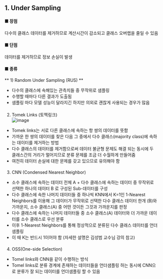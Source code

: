 ## 1. Under Sampling 

#### ■ 장점
다수의 클래스 데이터를 제거하므로 계산시간이 감소되고 클래스 오버랩을 줄일 수 있음   

#### ■ 단점
데이터를 제거하므로 정보 손실이 발생

#### ■ 종류 

** 1) Random Under Sampling (RUS) **
-  다수의 클래스에 속해있는 관측치들 중 무작위로 샘플링 
-  수행할 때마다 다른 결과가 도출됨 
-  샘플링 마다 모델 성능이 달라지긴 하지만 의외로 괜찮게 사용되는 경우가 많음 
  
#### 
2) Tomek Links (토멕링크)  
![image](https://user-images.githubusercontent.com/63949445/108614759-c6fb0280-7440-11eb-8d61-f8e8f68efa06.png)  
- Tomek links는 서로 다른 클래스에 속하는 항 쌍의 데이터를 뜻함  
- 가까운 한 쌍의 데이터를 찾은 다음 그 중에서 다수 클래스(majority class)에 속하는 데이터를 제거하는 방법
- 다수 클래스의 데이터를 제거함으로써 데이터 불균형 문제도 해결 되는 동시에 두 클래스간의 거리가 멀어지므로 분류 문제를 조금 더 수월하게 만들어줌  
- 여전히 데이터 손실에 대한 문제를 갖고 있으므로 유의해야 함 

####
3) CNN (Condensed Nearest Neighbor)  
- 소수 클래스에 속하는 데이터 전체 A + 다수 클래스에 속하는 데이터 중 무작위로 선택한 하나의 데이터 B 로 구성된 Sub-데이터를 구성  
- 다수 클래스에 속한 나머지 데이터들 중 하나씩 KNN에서 K=1인 1-Nearest Neighbors를 이용해 그 데이터가 무작위로 선택한 다수 클래스 데이터 한개 (B)와 가까운지, 소수 클래스(A) 중 어떤 것이든 그것과 가까운지를 판정
- 다수 클래스에 속하는 나머지 데이터들 중 소수 클래스(A) 데이터와 더 가까운 데이터를 소수 클래스로 우선 분류 
- 이후 1-Nearest Neighbors를 통해 정상적으로 분류된 다수 클래스 데이터를 언더 샘플링
- 이 때 K는 반드시 1이어야 함 (자세한 설명은 김성범 교수님 강의 참고)

####
4) OSS(One-side Selection)  
- Tomel links와 CNN을 같이 수행하는 방식  
- Tomel links로 분류 경계에 존재하는 데이터들을 언더샘플링 하는 동시에 CNN으로 분류가 잘 되는 데이터를 언더샘플링 할 수 있음  

